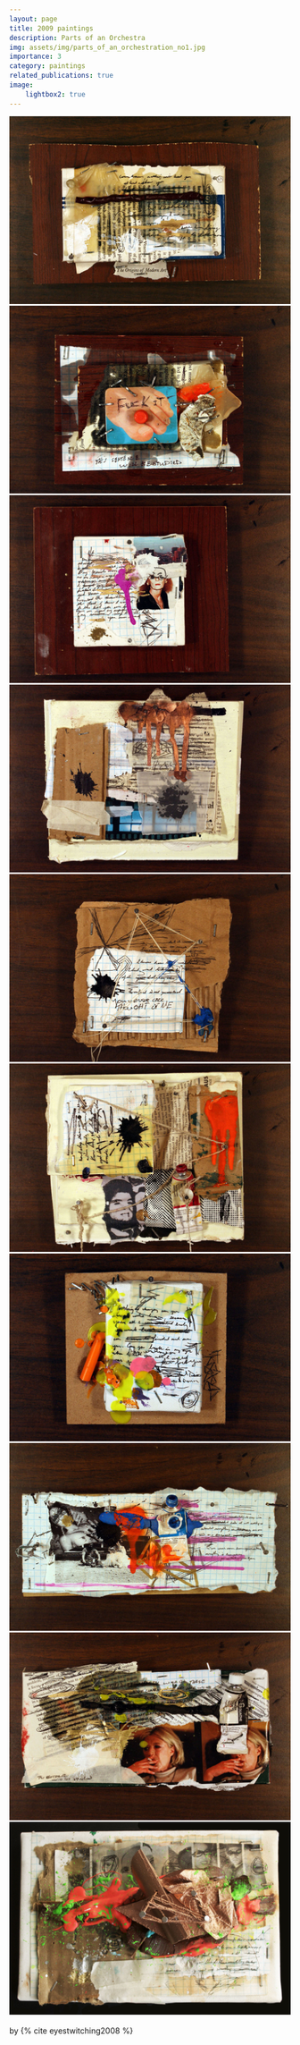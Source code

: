 ```yaml
---
layout: page
title: 2009 paintings
description: Parts of an Orchestra
img: assets/img/parts_of_an_orchestration_no1.jpg
importance: 3
category: paintings
related_publications: true
image:
    lightbox2: true
---
```


<div class="container">
    <div class="row">
        <div class="col-md-4 col-sm-12 pt-2">
            <a href="/assets/img/parts_of_an_orchestration_no1.jpg" data-lightbox="2009 orchestration">
                <img src="/assets/img/parts_of_an_orchestration_no1.jpg" style="width: -webkit-fill-available; height: auto;" alt="no. 1"/>
            </a>
        </div>
        <div class="col-md-4 col-sm-12 pt-2">
            <a href="/assets/img/parts_of_an_orchestration_no2.jpg" data-lightbox="2009 orchestration">
                <img src="/assets/img/parts_of_an_orchestration_no2.jpg" style="width: -webkit-fill-available; height: auto;" alt="no. 2"/>
            </a>
        </div>
        <div class="col-md-4 col-sm-12 pt-2">
            <a href="/assets/img/parts_of_an_orchestration_no3.jpg" data-lightbox="2009 orchestration">
                <img src="/assets/img/parts_of_an_orchestration_no3.jpg" style="width: -webkit-fill-available; height: auto;" alt="no. 3"/>
            </a>
        </div>
    </div>
    <div class="row mt-3">
        <div class="col-md-4 col-sm-12 pt-2">
            <a href="/assets/img/parts_of_an_orchestration_no4.jpg" data-lightbox="2009 orchestration">
                <img src="/assets/img/parts_of_an_orchestration_no4.jpg" style="width: -webkit-fill-available; height: auto;" alt="no. 4"/>
            </a>
        </div>
        <div class="col-md-4 col-sm-12 pt-2">
            <a href="/assets/img/parts_of_an_orchestration_no5.jpg" data-lightbox="2009 orchestration">
                <img src="/assets/img/parts_of_an_orchestration_no5.jpg" style="width: -webkit-fill-available; height: auto;" alt="no. 5"/>
            </a>
        </div>
        <div class="col-md-4 col-sm-12 pt-2">
            <a href="/assets/img/parts_of_an_orchestration_no6.jpg" data-lightbox="2009 orchestration">
                <img src="/assets/img/parts_of_an_orchestration_no6.jpg" style="width: -webkit-fill-available; height: auto;" alt="no. 6"/>
            </a>
        </div>
    </div>
    <div class="row mt-3">
        <div class="col-md-4 col-sm-12 pt-2">
            <a href="/assets/img/parts_of_an_orchestration_no7.jpg" data-lightbox="2009 orchestration">
                <img src="/assets/img/parts_of_an_orchestration_no7.jpg" style="width: -webkit-fill-available; height: auto;" alt="no. 7"/>
            </a>
        </div>
        <div class="col-md-4 col-sm-12 pt-2">
            <a href="/assets/img/parts_of_an_orchestration_no8.jpg" data-lightbox="2009 orchestration">
                <img src="/assets/img/parts_of_an_orchestration_no8.jpg" style="width: -webkit-fill-available; height: auto;" alt="no. 8"/>
            </a>
        </div>
        <div class="col-md-4 col-sm-12 pt-2">
            <a href="/assets/img/parts_of_an_orchestration_no9.jpg" data-lightbox="2009 orchestration">
                <img src="/assets/img/parts_of_an_orchestration_no9.jpg" style="width: -webkit-fill-available; height: auto;" alt="no. 9"/>
            </a>
        </div>
        <div class="col-md-4 col-sm-12 pt-2">
            <a href="/assets/img/parts_of_an_orchestration_no10.jpg" data-lightbox="2009 orchestration">
                <img src="/assets/img/parts_of_an_orchestration_no10.jpg" style="width: -webkit-fill-available; height: auto;" alt="no. 10"/>
            </a>
        </div>
    </div>
</div>
<br />
by {% cite eyestwitching2008 %}